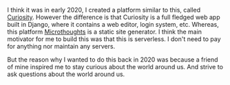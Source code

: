 I think it was in early 2020, I created a platform similar to this, called [Curiosity](https://github.com/MarkYHZhang/curiosity). However the difference is that Curiosity is a full fledged web app built in Django, where it contains a web editor, login system, etc. Whereas, this platform [Microthoughts](https://github.com/MarkYHZhang/microthoughts) is a static site generator. I think the main motivator for me to build this was that this is serverless. I don't need to pay for anything nor maintain any servers. 

But the reason why I wanted to do this back in 2020 was because a friend of mine inspired me to stay curious about the world around us. And strive to ask questions about the world around us. 